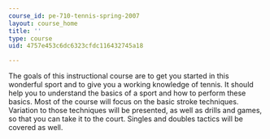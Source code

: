 ```yaml
---
course_id: pe-710-tennis-spring-2007
layout: course_home
title: ''
type: course
uid: 4757e453c6dc6323cfdc116432745a18

---
```

The goals of this instructional course are to get you started in this wonderful sport and to give you a working knowledge of tennis. It should help you to understand the basics of a sport and how to perform these basics. Most of the course will focus on the basic stroke techniques. Variation to those techniques will be presented, as well as drills and games, so that you can take it to the court. Singles and doubles tactics will be covered as well.
